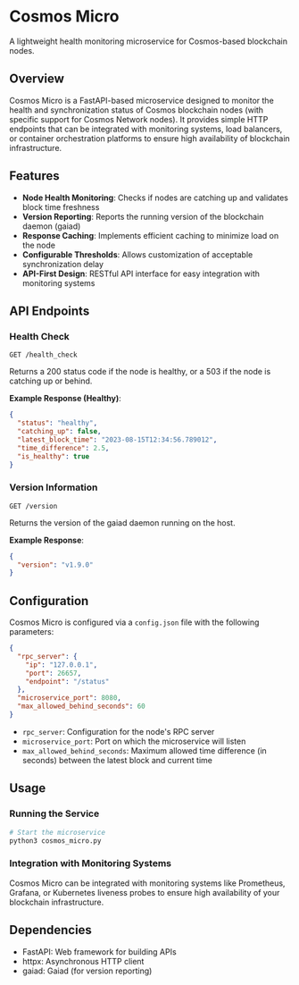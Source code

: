 # Cosmos Micro

A lightweight health monitoring microservice for Cosmos-based blockchain nodes.

## Overview

Cosmos Micro is a FastAPI-based microservice designed to monitor the health and synchronization status of Cosmos blockchain nodes (with specific support for Cosmos Network nodes). It provides simple HTTP endpoints that can be integrated with monitoring systems, load balancers, or container orchestration platforms to ensure high availability of blockchain infrastructure.

## Features

- **Node Health Monitoring**: Checks if nodes are catching up and validates block time freshness
- **Version Reporting**: Reports the running version of the blockchain daemon (gaiad)
- **Response Caching**: Implements efficient caching to minimize load on the node
- **Configurable Thresholds**: Allows customization of acceptable synchronization delay
- **API-First Design**: RESTful API interface for easy integration with monitoring systems

## API Endpoints

### Health Check
```
GET /health_check
```
Returns a 200 status code if the node is healthy, or a 503 if the node is catching up or behind.

**Example Response (Healthy)**:
```json
{
  "status": "healthy",
  "catching_up": false,
  "latest_block_time": "2023-08-15T12:34:56.789012",
  "time_difference": 2.5,
  "is_healthy": true
}
```

### Version Information
```
GET /version
```
Returns the version of the gaiad daemon running on the host.

**Example Response**:
```json
{
  "version": "v1.9.0"
}
```

## Configuration

Cosmos Micro is configured via a `config.json` file with the following parameters:

```json
{
  "rpc_server": {
    "ip": "127.0.0.1",
    "port": 26657,
    "endpoint": "/status"
  },
  "microservice_port": 8080,
  "max_allowed_behind_seconds": 60
}
```

- `rpc_server`: Configuration for the node's RPC server
- `microservice_port`: Port on which the microservice will listen
- `max_allowed_behind_seconds`: Maximum allowed time difference (in seconds) between the latest block and current time

## Usage

### Running the Service

```bash
# Start the microservice
python3 cosmos_micro.py
```


### Integration with Monitoring Systems

Cosmos Micro can be integrated with monitoring systems like Prometheus, Grafana, or Kubernetes liveness probes to ensure high availability of your blockchain infrastructure.

## Dependencies

- FastAPI: Web framework for building APIs
- httpx: Asynchronous HTTP client
- gaiad: Gaiad (for version reporting)
